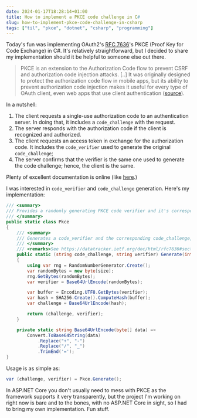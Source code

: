 ```yaml
---
date: 2024-01-17T18:28:14+01:00
title: How to implement a PKCE code challenge in C#
slug: how-to-implement-pkce-code-challenge-in-csharp
tags: ["til", "pkce", "dotnet", "csharp", "programming"]
---
```

Today's fun was implementing OAuth2's [RFC
7636](http://tools.ietf.org/html/rfc7636)'s PKCE (Proof Key for Code Exchange)
in C#. It's relatively straightforward, but I decided to share my implementation
should it be helpful to someone else out there. 

> PKCE  is an extension to the Authorization Code flow to prevent CSRF and
authorization code injection attacks. [..] It was originally designed to protect
the authorization code flow in mobile apps, but its ability to prevent
authorization code injection makes it useful for every type of OAuth client,
even web apps that use client authentication
([source](https://oauth.net/2/pkce/)).

In a nutshell:

1. The client requests a single-use authorization code to an authentication server. In doing that, it includes a `code_challenge` with the request. 
2. The server responds with the authorization code if the client is recognized and authorized. 
3. The client requests an access token in exchange for the authorization code. It includes the `code_verifier` used to generate the original `code_challenge`; 
4. The server confirms that the verifier is the same one used to generate the code challenge; hence, the client is the same.

Plenty of excellent documentation is online (like
[here](https://auth0.com/docs/get-started/authentication-and-authorization-flow/authorization-code-flow-with-proof-key-for-code-exchange-pkce).)

I was interested in `code_verifier` and `code_challenge` generation. Here's my implementation:

```cs
/// <summary>
/// Provides a randomly generating PKCE code verifier and it's corresponding code challenge.
/// </summary>
public static class Pkce
{
    /// <summary>
    /// Generates a code_verifier and the corresponding code_challenge, as specified in the rfc-7636.
    /// </summary>
    /// <remarks>See https://datatracker.ietf.org/doc/html/rfc7636#section-4.1 and https://datatracker.ietf.org/doc/html/rfc7636#section-4.2</remarks>
    public static (string code_challenge, string verifier) Generate(int size = 32)
    {
        using var rng = RandomNumberGenerator.Create();
        var randomBytes = new byte[size];
        rng.GetBytes(randomBytes);
        var verifier = Base64UrlEncode(randomBytes);

        var buffer = Encoding.UTF8.GetBytes(verifier);
        var hash = SHA256.Create().ComputeHash(buffer);
        var challenge = Base64UrlEncode(hash);

        return (challenge, verifier);
    }

    private static string Base64UrlEncode(byte[] data) =>
        Convert.ToBase64String(data)
            .Replace("+", "-")
            .Replace("/", "_")
            .TrimEnd('=');
}
```

Usage is as simple as:

```cs
var (challenge, verifier) = Pkce.Generate();
```

In ASP.NET Core you don't usually need to mess with PKCE as the framework
supports it very transparently, but the project I'm working on right now is bare
and to the bones, with no ASP.NET Core in sight, so I had to bring my own
implementation. Fun stuff.